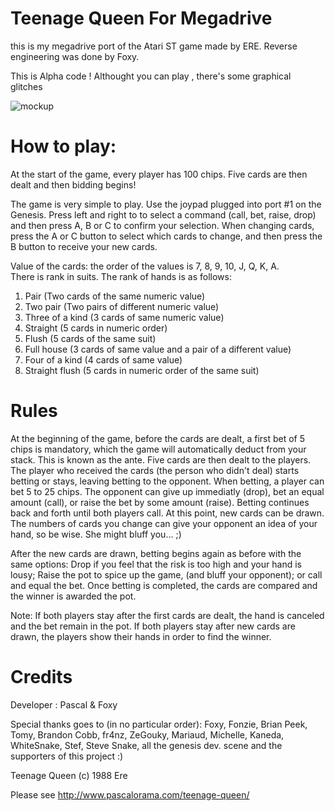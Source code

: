 # Teenage Queen For Megadrive

this is my megadrive port of the Atari ST game  made by ERE.
Reverse engineering was done by Foxy.

This is Alpha code ! Althought you can play , there's some graphical glitches

![mockup](https://github.com/pascalorama/teenage-queen-md/blob/master/TQ-mockup.png)

How to play:
============
At the start of the game, every player has 100 chips.  Five cards are then 
dealt and then bidding begins!

The game is very simple to play. Use the joypad plugged into port #1 on the 
Genesis. Press left and right to to select a command (call, bet, raise, drop)
and then press A, B or C to confirm your selection. When changing cards, 
press the A or C button to select which cards to change, and then 
press the B button to receive your new cards.

Value of the cards: the order of the values is 7, 8, 9, 10, J, Q, K, A.  
There is rank in suits.  The rank of hands is as follows:

1) Pair (Two cards of the same numeric value)
2) Two pair (Two pairs of different numeric value)
3) Three of a kind (3 cards of same numeric value)
4) Straight (5 cards in numeric order)
5) Flush (5 cards of the same suit)
6) Full house (3 cards of same value and a pair of a different value)
7) Four of a kind (4 cards of same value)
8) Straight flush (5 cards in numeric order of the same suit)

Rules
=====
At the beginning of the game, before the cards are dealt, a first bet of 
5 chips is mandatory, which the game will automatically deduct from your stack.
This is known as the ante. Five cards are then dealt to the players. The player
who received the cards (the person who didn't deal) starts betting or stays, 
leaving betting to the opponent. When betting, a player can bet 5 to 25 chips. 
The opponent can give up immediatly (drop), bet an equal amount (call), or raise 
the bet by some amount (raise). Betting continues back and forth until both 
players call. At this point, new cards can be drawn. The numbers of cards you 
change can give your opponent an idea of your hand, so be wise. 
She might bluff you... ;)  

After the new cards are drawn, betting begins again as before with the same 
options: Drop if you feel that the risk is too high and your hand is lousy; 
Raise the pot to spice up the game, (and bluff your opponent); or call and 
equal the bet.  Once betting is completed, the cards are compared and the 
winner is awarded the pot.

Note:  If both players stay after the first cards are dealt, the hand is 
canceled and the bet remain in the pot. If both players stay after new cards 
are drawn, the players show their hands in order to find the winner.

Credits
=======
Developer : Pascal & Foxy

Special thanks goes to (in no particular order):
Foxy, Fonzie, Brian Peek, Tomy, Brandon Cobb, fr4nz, ZeGouky, Mariaud,
Michelle, Kaneda, WhiteSnake, Stef, Steve Snake, 
all the genesis dev. scene and the supporters of this project :)

Teenage Queen (c) 1988 Ere

Please see http://www.pascalorama.com/teenage-queen/
